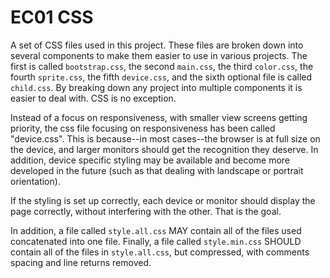 # EC01 CSS

A set of CSS files used in this project. These files are broken down into several components to make them easier to use in various projects. The first is called `bootstrap.css`, the second `main.css`, the third `color.css`, the fourth `sprite.css`, the fifth `device.css`, and the sixth optional file is called `child.css`. By breaking down any project into multiple components it is easier to deal with. CSS is no exception. 

Instead of a focus on responsiveness, with smaller view screens getting priority, the css file focusing on responsiveness has been called "device.css". This is because--in most cases--the browser is at full size on the device, and larger monitors should get the recognition they deserve. In addition, device specific styling may be available and become more developed in the future (such as that dealing with landscape or portrait orientation). 

If the styling is set up correctly, each device or monitor should display the page correctly, without interfering with the other. That is the goal.

In addition, a file called `style.all.css` MAY contain all of the files used concatenated into one file. Finally, a file called `style.min.css` SHOULD contain all of the files in `style.all.css`, but compressed, with comments spacing and line returns removed.

